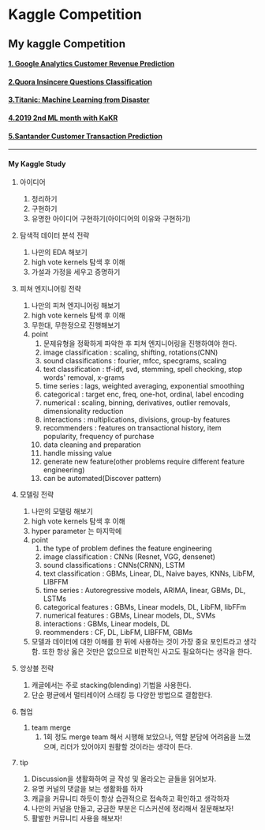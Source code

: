 # Kaggle Competition

## My kaggle Competition

#### [1. Google Analytics Customer Revenue Prediction](https://www.kaggle.com/c/ga-customer-revenue-prediction)


#### [2.Quora Insincere Questions Classification](https://www.kaggle.com/c/quora-insincere-questions-classification)


#### [3.Titanic: Machine Learning from Disaster](https://www.kaggle.com/c/titanic)


#### [4.2019 2nd ML month with KaKR](https://www.kaggle.com/c/2019-2nd-ml-month-with-kakr)


#### [5.Santander Customer Transaction Prediction](https://www.kaggle.com/c/santander-customer-transaction-prediction)



---
#### My Kaggle Study
1. 아이디어
	1. 정리하기
	2. 구현하기
	3. 유명한 아이디어 구현하기(아이디어의 이유와 구현하기)

2. 탐색적 데이터 분석 전략
	1. 나만의 EDA 해보기
	2. high vote kernels 탐색 후 이해
	3. 가설과 가정을 세우고 증명하기

3. 피쳐 엔지니어링 전략
	1. 나만의 피쳐 엔지니어링 해보기
	2. high vote kernels 탐색 후 이해
	3. 무한대, 무한정으로 진행해보기
	4. point
        1) 문제유형을 정확하게 파악한 후 피쳐 엔지니어링을 진행하여야 한다.
        2) image classification : scaling, shifting, rotations(CNN)
        3) sound classifications : fourier, mfcc, specgrams, scaling
        4) text classification : tf-idf, svd, stemming, spell checking, stop words' removal, x-grams
        5) time series : lags, weighted averaging, exponential smoothing
        6) categorical : target enc, freq, one-hot, ordinal, label encoding
        7) numerical : scaling, binning, derivatives, outlier removals, dimensionality reduction
        8) interactions : multiplications, divisions, group-by features
        9) recommenders : features on transactional history, item popularity, frequency of purchase
        10) data cleaning and preparation
        11) handle missing value
        12) generate new feature(other problems require different feature engineering)
        13) can be automated(Discover pattern)

4. 모델링 전략
	1. 나만의 모델링 해보기
	2. high vote kernels 탐색 후 이해
	3. hyper parameter 는 마지막에
	4. point
        1) the type of problem defines the feature engineering
        2) image classification : CNNs (Resnet, VGG, densenet)
        3) sound classifications : CNNs(CRNN), LSTM
        4) text classification : GBMs, Linear, DL, Naive bayes, KNNs, LibFM, LIBFFM
        5) time series : Autoregressive models, ARIMA, linear, GBMs, DL, LSTMs
        6) categorical features : GBMs, Linear models, DL, LibFM, libFFm
        7) numerical features : GBMs, Linear models, DL, SVMs
        8) interactions : GBMs, Linear models, DL
        9) reommenders : CF, DL, LibFM, LIBFFM, GBMs
	5. 모델과 데이터에 대한 이해를 한 뒤에 사용하는 것이 가장 중요 포인트라고 생각함. 또한 항상 옳은 것만은 없으므로 비판적인 사고도 필요하다는 생각을 한다.

5. 앙상블 전략
	1. 캐글에서는 주로 stacking(blending) 기법을 사용한다.
	2. 단순 평균에서 멀티레이어 스태킹 등 다양한 방법으로 결합한다.

6. 협업
	1. team merge
		1) 1회 정도 merge team 해서 시행해 보았으나, 역할 분담에 어려움을 느꼈으며, 리더가 있어야지 원활할 것이라는 생각이 든다. 

7. tip
	1. Discussion을 생활화하여 글 작성 및 올라오는 글들을 읽어보자.
	2. 유명 커널의 댓글을 보는 생활화를 하자
	3. 캐글을 커뮤니티 하듯이 항상 습관적으로 접속하고 확인하고 생각하자
	4. 나만의 커널을 만들고, 궁금한 부분은 디스커션에 정리해서 질문해보자!
	5. 활발한 커뮤니티 사용을 해보자!




